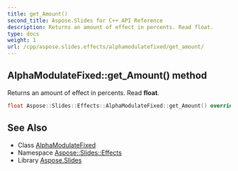 ```yaml
---
title: get_Amount()
second_title: Aspose.Slides for C++ API Reference
description: Returns an amount of effect in percents. Read float.
type: docs
weight: 1
url: /cpp/aspose.slides.effects/alphamodulatefixed/get_amount/
---
```

## AlphaModulateFixed::get_Amount() method


Returns an amount of effect in percents. Read **float**.

```cpp
float Aspose::Slides::Effects::AlphaModulateFixed::get_Amount() override
```

## See Also

* Class [AlphaModulateFixed](./)
* Namespace [Aspose::Slides::Effects](../)
* Library [Aspose.Slides](../../)